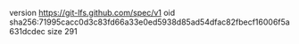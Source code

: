version https://git-lfs.github.com/spec/v1
oid sha256:71995cacc0d3c83fd66a33e0ed5938d85ad54dfac82fbecf16006f5a631dcdec
size 291
